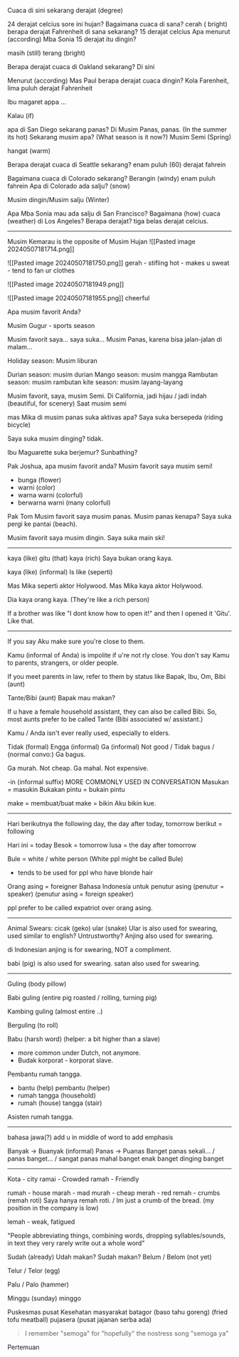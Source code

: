 Cuaca di sini sekarang   derajat (degree)

24 derajat celcius
sore ini hujan?
Bagaimana cuaca di sana?
cerah ( bright)
berapa derajat Fahrenheit di sana sekarang?
15 derajat celcius
Apa menurut (according) Mba Sonia 15 derajat itu dingin?

masih (still) terang (bright)

Berapa derajat cuaca di Oakland sekarang?
Di sini 

Menurut (according) Mas Paul
berapa derajat cuaca dingin?
Kola Farenheit, lima puluh derajat Fahrenheit

Ibu magaret appa ...

Kalau (if)

apa di San Diego sekarang panas?
Di Musim Panas, panas.  (In the summer its hot)
Sekarang musim apa?  (What season is it now?)
Musim Semi (Spring)

hangat (warm)

Berapa derajat cuaca di Seattle sekarang?
enam puluh (60) derajat fahrein

Bagaimana cuaca di Colorado sekarang?
Berangin (windy) enam puluh fahrein
Apa di Colorado ada salju? (snow)

Musim dingin/Musim salju   (Winter)

Apa Mba Sonia mau ada salju di San Francisco?
Bagaimana (how) cuaca (weather) di Los Angeles?
Berapa derajat?
tiga belas derajat celcius.

---

Musim Kemarau is the opposite of Musim Hujan
![[Pasted image 20240507181714.png]]

![[Pasted image 20240507181750.png]]
gerah - stifling hot - makes u sweat - tend to fan ur clothes

![[Pasted image 20240507181949.png]]

![[Pasted image 20240507181955.png]]
cheerful

Apa musim favorit Anda?

Musim Gugur - sports season

Musim favorit saya... saya suka... Musim Panas, karena bisa jalan-jalan di malam...

Holiday season: Musim liburan

Durian season: musim durian
Mango season: musim mangga
Rambutan season: musim rambutan
kite season: musim layang-layang

Musim favorit, saya, musim Semi.
Di California, jadi hijau  / jadi indah (beautiful, for scenery)
Saat musim semi

mas Mika di musim panas suka aktivas apa?
Saya suka bersepeda (riding bicycle)

Saya suka musim dinging? tidak.

Ibu Maguarette suka berjemur?
Sunbathing?

Pak Joshua, apa musim favorit anda?
Musim favorit saya musim semi!
- bunga (flower)
- warni (color)
- warna warni (colorful)
- berwarna warni (many colorful)

Pak Tom
Musim favorit saya musim panas.
Musim panas kenapa?
Saya suka pergi ke pantai (beach).

Musim favorit saya musim dingin.
Saya suka main ski!

---
kaya (like) gitu (that)
kaya (rich)
Saya bukan orang kaya.

kaya (like) (informal)
Is like (seperti)

Mas Mika seperti aktor Holywood.
Mas Mika kaya aktor Holywood.

Dia kaya orang kaya. (They're like a rich person)

If a brother was like "I dont know how to open it!" and then I opened it 'Gitu'. Like that.

---
If you say Aku make sure you're close to them.

Kamu (informal of Anda) is impolite if u're not rly close.
You don't say Kamu to parents, strangers, or older people.

If you meet parents in law, refer to them by status like Bapak, Ibu, Om, Bibi (aunt)

Tante/Bibi (aunt)
Bapak mau makan?

If u have a female household assistant, they can also be called Bibi. So, most aunts prefer to be called Tante (Bibi associated w/ assistant.)

Kamu / Anda isn't ever really used, especially to elders.


Tidak (formal) Engga (informal) Ga (informal)
Not good / Tidak bagus / (normal convo:) Ga bagus.

Ga murah. Not cheap.
Ga mahal. Not expensive.

-in (informal suffix)  MORE COMMONLY USED IN CONVERSATION
Masukan = masukin
Bukakan pintu = bukain pintu

make = membuat/buat
make = bikin
Aku bikin kue.

---
Hari berikutnya          the following day, the day after today, tomorrow
berikut = following

Hari ini = today
Besok = tomorrow
lusa = the day after tomorrow


Bule = white / white person    (White ppl might be called Bule)
- tends to be used for ppl who have blonde hair

Orang asing   = foreigner
Bahasa Indonesia untuk penutur asing
(penutur = speaker)  (penutur asing = foreign speaker)

ppl prefer to be called expatriot over orang asing.

---
Animal Swears:
cicak  (geko)   ular (snake)
Ular is also used for swearing, used similar to english? Untrustworthy?
Anjing also used for swearing.

di Indonesian anjing is for swearing, NOT a compliment. 

babi (pig) is also used for swearing. 
satan also used for swearing.

---
Guling   (body pillow)

Babi guling  (entire pig roasted / rolling, turning pig)

Kambing guling (almost entire ..)

Berguling    (to roll)


Babu (harsh word) (helper: a bit higher than a slave)
- more common under Dutch, not anymore.
- Budak korporat  - korporat slave.

Pembantu rumah tangga.
- bantu (help)   pembantu (helper)
- rumah tangga (household)
- rumah (house)  tangga (stair)

Asisten rumah tangga.

---
bahasa jawa(?)
add u in middle of word to add emphasis

Banyak -> Buanyak   (informal)
Panas -> Puanas
Banget
panas sekali... / panas banget...  / sangat panas
mahal banget
enak banget
dinging banget

---
Kota - city
ramai - Crowded
ramah - Friendly

rumah - house
marah - mad
murah - cheap
merah - red
remah - crumbs   (remah roti)
Saya hanya remah roti.  / Im just a crumb of the bread. (my position in the company is low)

lemah - weak, fatigued


"People abbreviating things, combining words, dropping syllables/sounds, in text they very rarely write out a whole word"


Sudah (already)
Udah makan? Sudah makan?
Belum / Belom (not yet)

Telur / Telor (egg)

Palu / Palo (hammer)

Minggu (sunday) minggo

Puskesmas
pusat Kesehatan masyarakat
batagor (baso tahu goreng)   (fried tofu meatball)
pujasera (pusat jajanan serba ada)

>I remember "semoga" for "hopefully" the nostress song "semoga ya"

Pertemuan